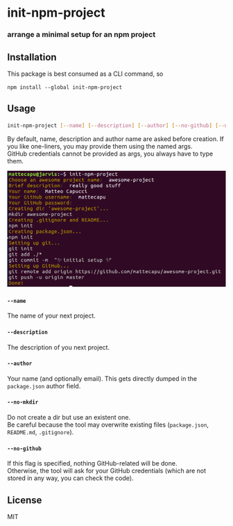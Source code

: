 # init-npm-project
### arrange a minimal setup for an npm project

## Installation
This package is best consumed as a CLI command, so
```
npm install --global init-npm-project
```

## Usage
```bash
init-npm-project [--name] [--description] [--author] [--no-github] [--no-mkdir]
```
By default, name, description and author name are asked before creation. If you like one-liners, you may provide them using the named args.<br />
GitHub credentials cannot be provided as args, you always have to type them.

![console output](https://raw.githubusercontent.com/mattecapu/init-npm-project/master/screen.png)

#### `--name`
The name of your next project.

#### `--description`
The description of you next project.

#### `--author`
Your name (and optionally email). This gets directly dumped in the `package.json` author field.

#### `--no-mkdir`
Do not create a dir but use an existent one.<br />
Be careful because the tool may overwrite existing files (`package.json`, `README.md`, `.gitignore`).

#### `--no-github`
If this flag is specified, nothing GitHub-related will be done.<br />
Otherwise, the tool will ask for your GitHub credentials (which are not stored in any way, you can check the code).

## License
MIT
